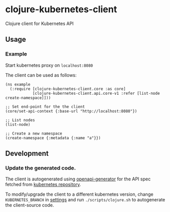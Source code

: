 # clojure-kubernetes-client
Clojure client for Kubernetes API

## Usage
### Example
Start kubernetes proxy on `localhost:8080`

The client can be used as follows:
```
(ns example
  (:require [clojure-kubernetes-client.core :as core]
            [clojure-kubernetes-client.api.core-v1 :refer [list-node create-namespace]]))

;; Set end-point for the the client
(core/set-api-context {:base-url "http://localhost:8080"})

;; List nodes
(list-node)

;; Create a new namespace
(create-namespace {:metadata {:name "a"}})
```
## Development
### Update the generated code.
The client is autogenerated using [openapi-generator](https://github.com/OpenAPITools/openapi-generator/) for the API spec fetched from [kubernetes repository](https://github.com/kubernetes/kubernetes).

To modify/upgrade the client to a different kubernetes version, change `KUBERNETES_BRANCH` in [settings](settings) and run `./scripts/clojure.sh` to autogenerate the client-source code.
